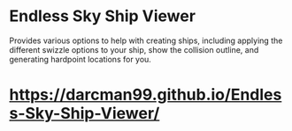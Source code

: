 # Endless Sky Ship Viewer
Provides various options to help with creating ships, including applying the different swizzle options to your ship, show the collision outline, and generating hardpoint locations for you.

# https://darcman99.github.io/Endless-Sky-Ship-Viewer/
